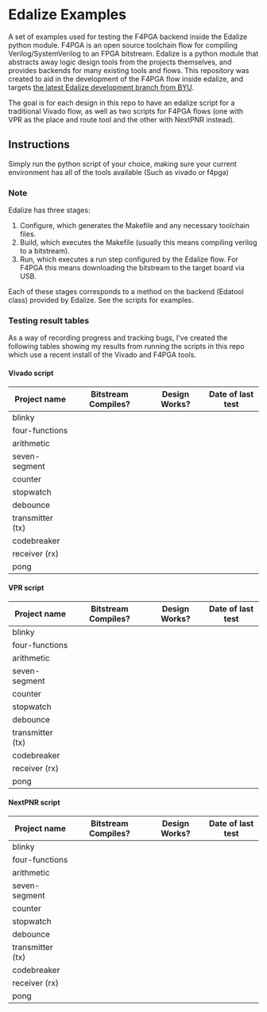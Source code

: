 # Edalize Examples
A set of examples used for testing the F4PGA backend inside the Edalize python module. F4PGA is an open source toolchain flow for compiling Verilog/SystemVerilog to an FPGA bitstream. Edalize is a python module that abstracts away logic design tools from the projects themselves, and provides backends for many existing tools and flows. This repository was created to aid in the development of the F4PGA flow inside edalize, and targets [the latest Edalize development branch from BYU](https://github.com/byuccl/edalize/tree/f4pga_flow).

The goal is for each design in this repo to have an edalize script for a traditional Vivado flow, as well as two scripts for F4PGA flows (one with VPR as the place and route tool and the other with NextPNR instead).

## Instructions
Simply run the python script of your choice, making sure your current environment has all of the tools available (Such as vivado or f4pga)

### Note
Edalize has three stages: 
1. Configure, which generates the Makefile and any necessary toolchain files.
2. Build, which executes the Makefile (usually this means compiling verilog to a bitstream).
3. Run, which executes a run step configured by the Edalize flow. For F4PGA this means downloading the bitstream to the target board via USB.

Each of these stages corresponds to a method on the backend (Edatool class) provided by Edalize. See the scripts for examples.

### Testing result tables

As a way of recording progress and tracking bugs, I've created the following tables showing my results from running the scripts in this repo which use a recent install of the Vivado and F4PGA tools. 

#### Vivado script

| Project name      | Bitstream Compiles? | Design Works? | Date of last test |
| ----------------- | ------------------- | ------------- | ----------------- |
| blinky            |
| four-functions    |
| arithmetic        |
| seven-segment     |
| counter           |
| stopwatch         |
| debounce          |
| transmitter (tx)  |
| codebreaker       | 
| receiver (rx)     |
| pong              |

#### VPR script

| Project name      | Bitstream Compiles? | Design Works? | Date of last test |
| ----------------- | ------------------- | ------------- | ----------------- |
| blinky            |
| four-functions    |
| arithmetic        |
| seven-segment     |
| counter           |
| stopwatch         |
| debounce          |
| transmitter (tx)  |
| codebreaker       | 
| receiver (rx)     |
| pong              |

#### NextPNR script

| Project name      | Bitstream Compiles? | Design Works? | Date of last test |
| ----------------- | ------------------- | ------------- | ----------------- |
| blinky            |
| four-functions    |
| arithmetic        |
| seven-segment     |
| counter           |
| stopwatch         |
| debounce          |
| transmitter (tx)  |
| codebreaker       | 
| receiver (rx)     |
| pong              |
